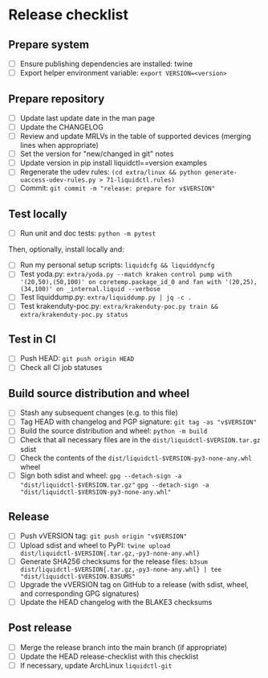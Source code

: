 # Release checklist

## Prepare system

 - [ ] Ensure publishing dependencies are installed: twine
 - [ ] Export helper environment variable: `export VERSION=<version>`

## Prepare repository

 - [ ] Update last update date in the man page
 - [ ] Update the CHANGELOG
 - [ ] Review and update MRLVs in the table of supported devices (merging lines when appropriate)
 - [ ] Set the version for "new/changed in git" notes
 - [ ] Update version in pip install liquidctl==version examples
 - [ ] Regenerate the udev rules:
       `(cd extra/linux && python generate-uaccess-udev-rules.py > 71-liquidctl.rules)`
 - [ ] Commit:
       `git commit -m "release: prepare for v$VERSION"`

## Test locally

 - [ ] Run unit and doc tests:
       `python -m pytest`

Then, optionally, install locally and:

 - [ ] Run my personal setup scripts:
       `liquidcfg && liquiddyncfg`
 - [ ] Test yoda.py:
       `extra/yoda.py --match kraken control pump with '(20,50),(50,100)' on coretemp.package_id_0 and fan with '(20,25),(34,100)' on _internal.liquid --verbose`
 - [ ] Test liquiddump.py:
       `extra/liquiddump.py | jq -c .`
 - [ ] Test krakenduty-poc.py:
       `extra/krakenduty-poc.py train && extra/krakenduty-poc.py status`

## Test in CI

 - [ ] Push HEAD:
       `git push origin HEAD`
 - [ ] Check all CI job statuses

## Build source distribution and wheel

 - [ ] Stash any subsequent changes (e.g. to this file)
 - [ ] Tag HEAD with changelog and PGP signature:
       `git tag -as "v$VERSION"`
 - [ ] Build the source distribution and wheel:
       `python -m build`
 - [ ] Check that all necessary files are in the `dist/liquidctl-$VERSION.tar.gz` sdist
 - [ ] Check the contents of the `dist/liquidctl-$VERSION-py3-none-any.whl` wheel
 - [ ] Sign both sdist and wheel:
       `gpg --detach-sign -a "dist/liquidctl-$VERSION.tar.gz"`
       `gpg --detach-sign -a "dist/liquidctl-$VERSION-py3-none-any.whl"`

## Release

 - [ ] Push vVERSION tag:
       `git push origin "v$VERSION"`
 - [ ] Upload sdist and wheel to PyPI:
       `twine upload dist/liquidctl-$VERSION{.tar.gz,-py3-none-any.whl}`
 - [ ] Generate SHA256 checksums for the release files:
       `b3sum dist/liquidctl-$VERSION{.tar.gz,-py3-none-any.whl} | tee "dist/liquidctl-$VERSION.B3SUMS"`
 - [ ] Upgrade the vVERSION tag on GitHub to a release (with sdist, wheel, and corresponding GPG signatures)
 - [ ] Update the HEAD changelog with the BLAKE3 checksums

## Post release

 - [ ] Merge the release branch into the main branch (if appropriate)
 - [ ] Update the HEAD release-checklist with this checklist
 - [ ] If necessary, update ArchLinux `liquidctl-git`
